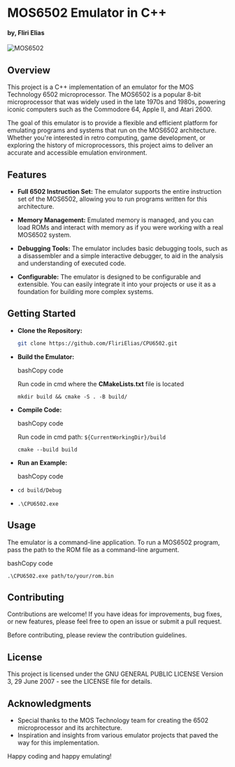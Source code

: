 # MOS6502 Emulator in C++

#### by, Fliri Elias

![MOS6502](https://imgur.com/1HhYPT9)

## Overview

This project is a C++ implementation of an emulator for the MOS Technology 6502 microprocessor. The MOS6502 is a popular 8-bit microprocessor that was widely used in the late 1970s and 1980s, powering iconic computers such as the Commodore 64, Apple II, and Atari 2600.

The goal of this emulator is to provide a flexible and efficient platform for emulating programs and systems that run on the MOS6502 architecture. Whether you're interested in retro computing, game development, or exploring the history of microprocessors, this project aims to deliver an accurate and accessible emulation environment.

## Features

- **Full 6502 Instruction Set:** The emulator supports the entire instruction set of the MOS6502, allowing you to run programs written for this architecture.

- **Memory Management:** Emulated memory is managed, and you can load ROMs and interact with memory as if you were working with a real MOS6502 system.

- **Debugging Tools:** The emulator includes basic debugging tools, such as a disassembler and a simple interactive debugger, to aid in the analysis and understanding of executed code.

- **Configurable:** The emulator is designed to be configurable and extensible. You can easily integrate it into your projects or use it as a foundation for building more complex systems.

## Getting Started

 - **Clone the Repository:**
   ```bash
   git clone https://github.com/FliriElias/CPU6502.git


 -  **Build the Emulator:**
    
    bashCopy code
    
	Run code in cmd where the **CMakeLists.txt** file is located

    `mkdir build && cmake -S . -B build/` 

 - **Compile Code:**

	bashCopy code
    
	Run code in cmd path:  `${CurrentWorkingDir}/build`

	`cmake --build build`
	
    
 -  **Run an Example:**
    
    bashCopy code

 - `cd build/Debug`

 - `.\CPU6502.exe` 
    

## Usage

The emulator is a command-line application. To run a MOS6502 program, pass the path to the ROM file as a command-line argument.

bashCopy code

`.\CPU6502.exe path/to/your/rom.bin` 

## Contributing

Contributions are welcome! If you have ideas for improvements, bug fixes, or new features, please feel free to open an issue or submit a pull request.

Before contributing, please review the contribution guidelines.

## License

This project is licensed under the GNU GENERAL PUBLIC LICENSE Version 3, 29 June 2007  - see the LICENSE file for details.

## Acknowledgments

-   Special thanks to the MOS Technology team for creating the 6502 microprocessor and its architecture.
-   Inspiration and insights from various emulator projects that paved the way for this implementation.

Happy coding and happy emulating!